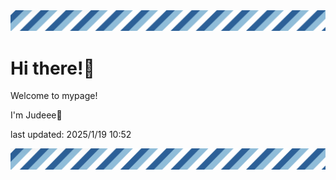 <!-- Header image -->
<img src="./pokemon/pokemon_36.png" width="1000">

# Hi there!👋

Welcome to mypage!

I'm Judeee🐷

last updated: 2025/1/19 10:52

<!-- Footer image -->
<img src="./pokemon/pokemon_36.png" width="1000">
